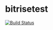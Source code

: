 # bitrisetest
[![Build Status](https://app.bitrise.io/app/758810dd010e7bb1/status.svg?token=F0e-DoVnbp64Tn8JiH1k5g&branch=master)](https://app.bitrise.io/app/758810dd010e7bb1)
